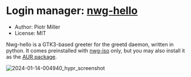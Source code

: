 # Login manager: [nwg-hello](https://github.com/nwg-piotr/nwg-hello)

- Author: Piotr Miller
- License: MIT

Nwg-hello is a GTK3-based greeter for the greetd daemon, written in python. It comes preinstalled with 
[nwg-iso](https://github.com/nwg-piotr/nwg-iso) only, but you may also install it as the [AUR package](https://aur.archlinux.org/packages/nwg-hello).

![2024-01-14-004940_hypr_screenshot](https://github.com/nwg-piotr/nwg-shell/assets/20579136/811d8fd9-a825-49db-b318-fbefc0db584d)
